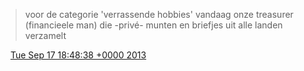 > voor de categorie 'verrassende hobbies' vandaag onze treasurer \(financieele man\) die \-privé\- munten en briefjes uit alle landen verzamelt

<img src="../../media/tweet.ico" width="12" /> [Tue Sep 17 18:48:38 +0000 2013](https://twitter.com/DromerDenker/status/380040617981919232)